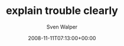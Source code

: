 ---
title: 'explain trouble clearly'
posts: 4
hash: 't990'
author: 'Sven Walper'
date: 2008-11-11T07:13:00+00:00
sources:
  - http://forums.tokipona.org/viewtopic.php%3Ft=990.html
---